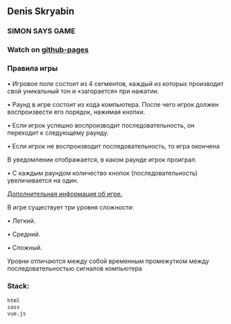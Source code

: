 ## Denis Skryabin
### SIMON SAYS GAME

### Watch on [github-pages](https://sden4.github.io/simon_says_game/)

### Правила игры

• Игровое поле состоит из 4 сегментов, каждый из которых производит свой уникальный тон и «загорается» при нажатии.

• Раунд в игре состоит из хода компьютера. После чего игрок должен воспроизвести его порядок, нажимая кнопки.

• Если игрок успешно воспроизводит последовательность, он переходит к следующему раунду.

• Если игрок не воспроизводит последовательность, то игра окончена 

В уведомлении отображается, в каком раунде игрок проиграл.

• С каждым раундом количество кнопок (последовательность) увеличивается на один.

[Дополнительная информация об игре.](https://en.wikipedia.org/wiki/Simon_(game))

В игре существует три уровня сложности:

• Легкий.

• Средний.

• Сложный.

Уровни отличаются между собой временным промежутком между последовательностью сигналов компьютера

### Stack:
```sh
html
sass
vue.js
```

<!-- 
github pages
git add dist && git commit -m "Initial dist subtree commit"
git subtree push --prefix dist origin gh-pages
 -->